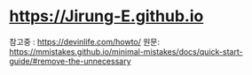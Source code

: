 # <link>https://Jirung-E.github.io</link>


참고중 : <https://devinlife.com/howto/>
원문: <https://mmistakes.github.io/minimal-mistakes/docs/quick-start-guide/#remove-the-unnecessary>
